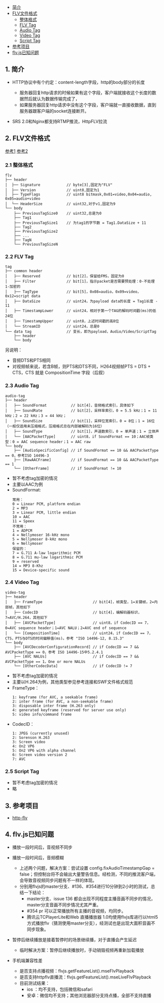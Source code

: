 
<!-- TOC -->

- [简介](#%E7%AE%80%E4%BB%8B)
- [FLV文件格式](#flv%E6%96%87%E4%BB%B6%E6%A0%BC%E5%BC%8F)
    - [整体格式](#%E6%95%B4%E4%BD%93%E6%A0%BC%E5%BC%8F)
    - [FLV Tag](#flv-tag)
    - [Audio Tag](#audio-tag)
    - [Video Tag](#video-tag)
    - [Script Tag](#script-tag)
- [参考项目](#%E5%8F%82%E8%80%83%E9%A1%B9%E7%9B%AE)
- [flv.js已知问题](#flvjs%E5%B7%B2%E7%9F%A5%E9%97%AE%E9%A2%98)

<!-- /TOC -->

## 1. 简介

* HTTP协议中有个约定：content-length字段，http的body部分的长度
    * 服务器回复http请求的时候如果有这个字段，客户端就接收这个长度的数据然后就认为数据传输完成了，
    * 如果服务器回复http请求中没有这个字段，客户端就一直接收数据，直到服务器跟客户端的socket连接断开。

* SRS 2.0和Nginx都支持RTMP推流，HttpFLV拉流

## 2. FLV文件格式

[参考1](https://www.cnblogs.com/leisure_chn/p/10662941.html)
[参考2](https://zhuanlan.zhihu.com/p/28722048)

### 2.1 整体格式

```
flv
├── header
│  ├── Signature            // byte[3],固定为"FLV"
│  ├── Version              // uint8,固定为1
│  ├── TypeFlags            // uint8 bitmask,0x01=video,0x04=audio, 0x05=audio+video
│  └── HeaderSize           // uint32,对于v1,固定为9
└── body
    ├── PreviousTagSize0    // uint32,总是为0
    ├── Tag1
    ├── PreviousTagSize1    // 为tag1的字节数 = Tag1.DataSize + 11
    ├── Tag2
    ├── PreviousTagSize2
    ├── ...
    ├── TagN
    └── PreviousTagSizeN
```

### 2.2 FLV Tag

```
tag
├── common header
│   ├── Reserved            // bit[2]，保留给FMS，固定为0
│   ├── Filter              // bit[1]，指示packet是否需要预处理：0-不处理 1-加密的
│   ├── TagType             // bit[5]，0x08=audio，0x09=video，0x12=script data
│   ├── DataSize            // uint24，为payload data的长度 = Tag1长度 - 11
│   ├── TimestampLower      // uint24，相对于第一个TAG的解码时间戳(ms)的低24位
│   ├── TimestampUpper      // uint8，上述时间戳的高8位
│   └── StreamID            // uint24，总是0
└── data tag                // 变长，即为payload，Audio/Video/ScriptTag
    ├── header
    └── body
```

另说明：

* 音频DTS和PTS相同
* 对视频帧来说，若含B帧，则PTS和DTS不同，H264视频帧PTS = DTS + CTS，CTS 就是 CompositionTime 字段（后叙）

### 2.3 Audio Tag

```
audio-tag
├── header
│   ├── SoundFormat           // bit[4]，音频格式索引，具体如下
│   ├── SoundRate             // bit[2]，采样率索引，0 = 5.5 kHz；1 = 11 kHz；2 = 22 kHz；3 = 44 kHz；
│   ├── SoundSize             // bit[1]，采样位宽索引，0 = 8位；1 = 16位（一般仅适用未压缩格式，压缩格式总在内部被解码为16位）
│   ├── SoundType             // bit[1]，声道数索引，0 = 单声道；1 = 立体声
│   └── [AACPacketType]       // uint8，if SoundFormat == 10；AAC帧类型：0 = AAC sequence header；1 = AAC raw
└── body
    ├── [AudioSpecificConfig] // if SoundFormat == 10 && AACPacketType == 0，参考ISO 14496-3
    ├── [RawAACFrame]         // if SoundFormat == 10 && AACPacketType == 1
    └── [OtherFrame]          // if SoundFormat != 10
```

* 暂不考虑tag加密的情况
* 主要以AAC为例
* SoundFormat:
    ```
    常用：
    0 = Linear PCM, platform endian
    2 = MP3
    3 = Linear PCM, little endian
    10 = AAC
    11 = Speex
    不常用：
    1 = ADPCM
    4 = Nellymoser 16-kHz mono
    5 = Nellymoser 8-kHz mono
    6 = Nellymoser
    保留的：
    7 = G.711 A-law logarithmic PCM
    8 = G.711 mu-law logarithmic PCM 
    9 = reserved
    14 = MP3 8-Khz
    15 = Device-specific sound
    ```

### 2.4 Video Tag

```
video-tag
├── header
│   ├── FrameType                       // bit[4]，帧类型，1=关键帧，2=内部帧，其他如下
│   ├── CodecID                         // bit[4]，编解码器标识，7=AVC/H.264，其他如下
│   ├── [AVCPacketType]                 // uint8，if CodecID == 7，0=AVC sequence header；1=AVC NALU；2=AVC end of sequence 
│   └── [CompositionTime]               // uint24，if CodecID == 7，CTS，PTS与DTS的时间偏移值(ms)。参考 "ISO 14496-12, 8.15.3"
└── body
    ├── [AVCDecoderConfigurationRecord] // if CodecID == 7 && AVCPacketType == 0，参考 ISO 14496-15中5.2.4.1
    ├── [AVC NALUs]                     // if CodecID == 7 && AVCPacketType == 1，One or more NALUs
    └── [OtherCodecData]                // if CodecID != 7
```

* 暂不考虑tag加密的情况
* 主要以H.264为例，其他类型参见参考连接和SWF文件格式规范
* FrameType：
    ```
    1: keyframe (for AVC, a seekable frame)
    2: inter frame (for AVC, a non-seekable frame)
    3: disposable inter frame (H.263 only)
    4: generated keyframe (reserved for server use only)
    5: video info/command frame
    ```
* CodecID：
    ```
    1: JPEG (currently unused)
    2: Sorenson H.263
    3: Screen video
    4: On2 VP6
    5: On2 VP6 with alpha channel
    6: Screen video version 2
    7: AVC
    ```

### 2.5 Script Tag

* 暂不考虑tag加密的情况
* 略

## 3. 参考项目

* [http-flv](https://github.com/saysmy/http-flv)

## 4. flv.js已知问题

* 播放一段时间后，音视频不同步
* 播放一段时间后，音频模糊
    * 上述两个问题，解决方案：尝试设置 config.fixAudioTimestampGap = false；但控制台将不会输出大量警告信息。经检测，不同的推流客户端，会导致音视频同步问题有不一样的体现。
    * 分别用flvjs的master分支、#136、#354进行10分钟到2小时的测试，总结一下结论：
        * master分支、issue 136 都会出现不同程度主播音画不同步的情况，master分支音画不同步情况尤其严重。
        * #354 pr 可以正常播放所有主播的音视频，均同步。
        * 腾讯云TCPlayerLite和Web 直播播放器 1.0均使用flvjs库进行以html5方式播放flv（猜测使用master分支），经测试也是出现大面积音画不同步现象。

* 暂停后继续播放是接着暂停时的场景继续播，对于直播会产生延迟
    * 临时解决方案：暂停后继续播放时，手动销毁视频再重新加载播放

* 手机端兼容性差
    * 是否支持点播视频：flvjs.getFeatureList().mseFlvPlayback
    * 是否支持httpflv直播流：flvjs.getFeatureList().mseLiveFlvPlayback 
    * 目前测试结果：
        * ios ：均不支持，包括微信和safari
        * 安卓：微信均不支持；其他浏览器部分支持点播，全部不支持直播